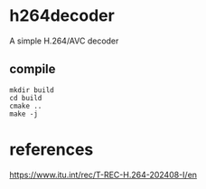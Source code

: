 # h264decoder
A simple H.264/AVC decoder


## compile

```
mkdir build
cd build
cmake ..
make -j

```


# references
https://www.itu.int/rec/T-REC-H.264-202408-I/en
